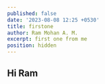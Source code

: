```yaml
---
published: false
date: '2023-08-08 12:25 +0530'
title: firstone
author: Ram Mohan A. M.
excerpt: first one from me
position: hidden
---
```

## Hi Ram


